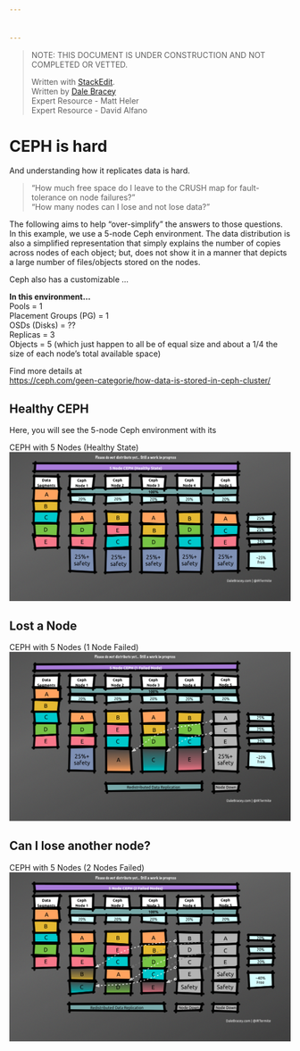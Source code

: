 ```yaml
---


---
```


<blockquote>
<p>NOTE: THIS DOCUMENT IS UNDER CONSTRUCTION AND NOT COMPLETED OR VETTED.</p>
<p>Written with <a href="https://stackedit.io/">StackEdit</a>.<br>
Written by <a href="http://dale.bracey.come">Dale Bracey</a><br>
Expert Resource - Matt Heler<br>
Expert Resource - David Alfano</p>
</blockquote>
<h1 id="ceph-is-hard">CEPH is hard</h1>
<p>And understanding how it replicates data is hard.</p>
<blockquote>
<p>“How much free space do I leave to the CRUSH map for fault-tolerance on node failures?”<br>
“How many nodes can I lose and not lose data?”</p>
</blockquote>
<p>The following aims to help “over-simplify” the answers to those questions. In this example, we use a 5-node Ceph environment. The data distribution is also a simplified representation that simply explains the number of copies across nodes of each object; but, does not show it in a manner that depicts a large number of files/objects stored on the nodes.</p>
<p>Ceph also has a customizable …</p>
<p><strong>In this environment…</strong><br>
Pools = 1<br>
Placement Groups (PG) = 1<br>
OSDs (Disks) = ??<br>
Replicas = 3<br>
Objects = 5 (which just happen to all be of equal size and about a 1/4 the size of each node’s total available space)</p>
<p>Find more details at<br>
<a href="https://ceph.com/geen-categorie/how-data-is-stored-in-ceph-cluster/">https://ceph.com/geen-categorie/how-data-is-stored-in-ceph-cluster/</a></p>
<h2 id="healthy-ceph">Healthy CEPH</h2>
<p>Here, you will see the 5-node Ceph environment with its</p>
<p>CEPH with 5 Nodes (Healthy State)<br>
<img src="https://github.com/IRTermite/OpenStack-Research/blob/master/images/CEPHReplicationSimplified_HealthyState.png" alt="enter image description here"></p>
<h2 id="lost-a-node">Lost a Node</h2>
<p>CEPH with 5 Nodes (1 Node Failed)<br>
<img src="https://github.com/IRTermite/OpenStack-Research/blob/master/images/CEPHReplicationSimplified_1-NodeFailure.png" alt="enter image description here"></p>
<h2 id="can-i-lose-another-node">Can I lose another node?</h2>
<p>CEPH with 5 Nodes (2 Nodes Failed)<br>
<img src="https://github.com/IRTermite/OpenStack-Research/blob/master/images/CEPHReplicationSimplified_2-NodeFailure.png" alt="enter image description here"></p>

